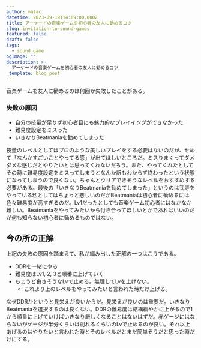 ```yaml
---
author: matac
datetime: 2023-09-19T14:09:00.000Z
title: アーケードの音楽ゲームを初心者の友人に勧めるコツ
slug: invitation-to-sound-games
featured: false
draft: false
tags:
  - sound_game
ogImage: ""
description: >-
  アーケードの音楽ゲームを初心者の友人に勧めるコツ
_template: blog_post
---
```


音楽ゲームを友人に勧めるのは何回か失敗したことがある。

### 失敗の原因

- 自分の技量が足りず初心者目にも魅力的なプレイイングができなかった
- 難易度設定をミスった
- いきなりBeatmaniaを勧めてしまった

技量のレベルとしてはプロのような美しいプレイをする必要はないのだが、せめて「なんかすごいことやってる感」が出てほしいところだ。ミスりまくってダメダメな感じだとやりたいとは思ってくれないだろう。また、やってくれたとしてその時に難易度設定をミスってしまうとなんか訳もわからず終わったという状態になってしまうので良くない。ちゃんとクリアできそうなレベルをおすすめする必要がある。最後の「いきなりBeatmaniaを勧めてしまった」というのは弐寺をやっている私としてはちょっと悲しいのだがBeatmaniaは初心者に勧めるには色々難易度が高すぎるのだ。Lv1だったとしても音楽ゲーム初心者にはなかなか難しい。Beatmaniaをやってみたいから付き合ってほしいとかであればいいのだが何も知らない初心者に勧めるものではない。

## 今の所の正解

上記の失敗の原因を踏まえて、私が編み出した正解の一つはこうである。

- DDRを一緒にやる
- 難易度はLv1, 2, 3と順番に上げていく
- ちょうど良さそうなLvで止める。無理してLvを上げない。
  - これより上のレベルをやってみたいと言われた時だけ上げる。

なぜDDRかというと見栄えが良いからだ。見栄えが良いのは重要だ。いきなりBeatmaniaを選択するのは良くない。DDRの難易度は結構緩やかに上がるので1から順番に上げていけばいきなり厳しくなることはないはずだ。赤ゲージにはならないがゲージが半分くらいは削れるくらいのLvで止めるのが良い。それ以上あげるのはやりたいと言われた時とそのレベルだとまだ簡単そうだと思った時だけにする。